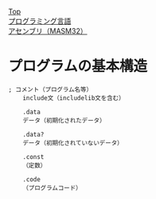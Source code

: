 [Top](../../../index.md)  
[プログラミング言語](../../pgl.md)  
[アセンブリ（MASM32）](../language_0001.md)  

# プログラムの基本構造

    ; コメント（プログラム名等）  
        include文（includelib文を含む）
    
        .data
        データ（初期化されたデータ）
    
        .data?
        データ（初期化されていないデータ）
    
        .const
        （定数）
    
        .code
        （プログラムコード）